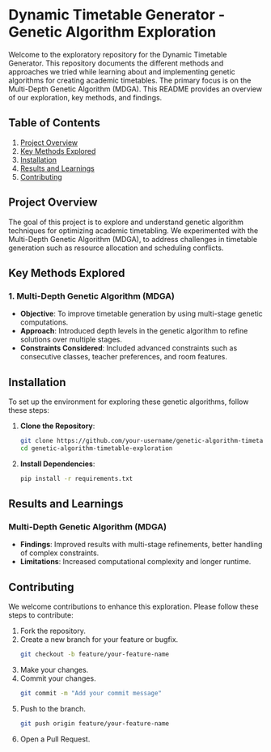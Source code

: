 # Dynamic Timetable Generator - Genetic Algorithm Exploration

Welcome to the exploratory repository for the Dynamic Timetable Generator. This repository documents the different methods and approaches we tried while learning about and implementing genetic algorithms for creating academic timetables. The primary focus is on the Multi-Depth Genetic Algorithm (MDGA). This README provides an overview of our exploration, key methods, and findings.

## Table of Contents
1. [Project Overview](#project-overview)
2. [Key Methods Explored](#key-methods-explored)
3. [Installation](#installation)
4. [Results and Learnings](#results-and-learnings)
5. [Contributing](#contributing)

## Project Overview

The goal of this project is to explore and understand genetic algorithm techniques for optimizing academic timetabling. We experimented with the Multi-Depth Genetic Algorithm (MDGA), to address challenges in timetable generation such as resource allocation and scheduling conflicts.

## Key Methods Explored

### 1. Multi-Depth Genetic Algorithm (MDGA)
- **Objective**: To improve timetable generation by using multi-stage genetic computations.
- **Approach**: Introduced depth levels in the genetic algorithm to refine solutions over multiple stages.
- **Constraints Considered**: Included advanced constraints such as consecutive classes, teacher preferences, and room features.

## Installation

To set up the environment for exploring these genetic algorithms, follow these steps:

1. **Clone the Repository**:
   ```bash
   git clone https://github.com/your-username/genetic-algorithm-timetable-exploration.git
   cd genetic-algorithm-timetable-exploration
   ```

2. **Install Dependencies**:
   ```bash
   pip install -r requirements.txt
   ```

## Results and Learnings

### Multi-Depth Genetic Algorithm (MDGA)
- **Findings**: Improved results with multi-stage refinements, better handling of complex constraints.
- **Limitations**: Increased computational complexity and longer runtime.

## Contributing

We welcome contributions to enhance this exploration. Please follow these steps to contribute:

1. Fork the repository.
2. Create a new branch for your feature or bugfix.
   ```bash
   git checkout -b feature/your-feature-name
   ```
3. Make your changes.
4. Commit your changes.
   ```bash
   git commit -m "Add your commit message"
   ```
5. Push to the branch.
   ```bash
   git push origin feature/your-feature-name
   ```
6. Open a Pull Request.
